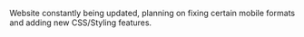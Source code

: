 Website constantly being updated, planning on fixing certain mobile formats and adding new CSS/Styling features.
